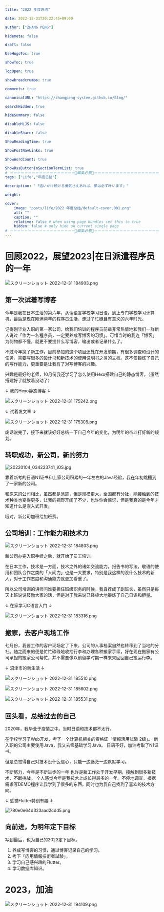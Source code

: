 ```yaml
---
title: "2022 年度总结"

date: 2022-12-31T20:22:45+09:00

author: ["ZHANG PENG"]

hidemeta: false

draft: false

UseHugoToc: true

showToc: true

TocOpen: true

showbreadcrumbs: true

comments: true

canonicalURL: "https://zhangpeng-system.github.io/Blog/"

searchHidden: true

hideSummary: false

disableHLJS: false

disableShare: false

ShowReadingTime: true

ShowPostNavLinks: true

ShowWordCount: true

ShowRssButtonInSectionTermList: true
# ＝＝＝＝＝＝＝＝＝＝＝＝＝＝＝＝＝＝🔽編集必要🔽＝＝＝＝＝＝＝＝＝＝＝＝＝＝＝＝＝＝
tags: ["Life","年度总结"]

description: "「追いかけ続ける勇気さえあれば、夢は必ず叶います」"

weight:

cover:
    image: "posts/life/2022 年度总结/default-cover.001.png"
    alt: ""
    caption: ""
    relative: false # when using page bundles set this to true
    hidden: false # only hide on current single page
# ＝＝＝＝＝＝＝＝＝＝＝＝＝＝＝＝＝＝🔼編集必要🔼＝＝＝＝＝＝＝＝＝＝＝＝＝＝＝＝＝＝
---
```


# 回顾2022，展望2023|在日派遣程序员的一年

![スクリーンショット 2022-12-31 184903.png](https://peridot-wood-05b.notion.site/image/https%3A%2F%2Fprod-files-secure.s3.us-west-2.amazonaws.com%2F9eac8f3d-2b0a-48f1-890e-bf2567cf11ae%2F6ddd8b45-9bcb-429f-bb65-c7b42f2f1b94%2F%25E3%2582%25B9%25E3%2582%25AF%25E3%2583%25AA%25E3%2583%25BC%25E3%2583%25B3%25E3%2582%25B7%25E3%2583%25A7%25E3%2583%2583%25E3%2583%2588_2022-12-31_184903.png?table=block&id=fa17c9d1-b972-4a77-b8d4-bbf4a874d421&spaceId=9eac8f3d-2b0a-48f1-890e-bf2567cf11ae&width=2000&userId=&cache=v2)

## 第一次试着写博客

今年是我在日本生活的第六年，从读语言学校学习日语，到上专门学校学习计算机，最后是现在刚满两年的程序员生活，走过了忙碌且有意义的六年时光。

记得刚毕业入职的第一家公司，给我们培训的程序员前辈非常热情地和我们一群新人说过「作为一名程序员，一定要养成写博客的习惯」。可惜当时的我连「博客」为何物都不懂，就更不要提什么写博客，输出或者记录什么了。

不过今年换了新工作，目前参加的这个项目还处在开发前期，有很多调查和设计的任务，需要写很多的设计书和新技术的使用说明书之类的文档。这不仅锻炼了自己的写作能力，更重要是让我有了对写博客的兴趣。

兴趣是最好的老师，10月份我还学习了怎么使用Hexo搭建自己的静态博客。（虽然搭建好了就放着没动了）

↓ 我的Hexo静态博客 ↓ 

![スクリーンショット 2022-12-31 175242.png](https://peridot-wood-05b.notion.site/image/https%3A%2F%2Fprod-files-secure.s3.us-west-2.amazonaws.com%2F9eac8f3d-2b0a-48f1-890e-bf2567cf11ae%2F8f7d4c56-ed0c-49cd-8cdd-260c41b1c1d1%2F%25E3%2582%25B9%25E3%2582%25AF%25E3%2583%25AA%25E3%2583%25BC%25E3%2583%25B3%25E3%2582%25B7%25E3%2583%25A7%25E3%2583%2583%25E3%2583%2588_2022-12-31_175242.png?table=block&id=199a4bbd-aec2-41b4-9a0b-f43184e4832f&spaceId=9eac8f3d-2b0a-48f1-890e-bf2567cf11ae&width=2000&userId=&cache=v2)

↓ 试着发文章 ↓

![スクリーンショット 2022-12-31 175305.png](https://peridot-wood-05b.notion.site/image/https%3A%2F%2Fprod-files-secure.s3.us-west-2.amazonaws.com%2F9eac8f3d-2b0a-48f1-890e-bf2567cf11ae%2F8427e3e4-04e6-499e-9e76-ba51f73a9daf%2F%25E3%2582%25B9%25E3%2582%25AF%25E3%2583%25AA%25E3%2583%25BC%25E3%2583%25B3%25E3%2582%25B7%25E3%2583%25A7%25E3%2583%2583%25E3%2583%2588_2022-12-31_175305.png?table=block&id=1403e417-2c3d-4726-89d5-27b2228431dc&spaceId=9eac8f3d-2b0a-48f1-890e-bf2567cf11ae&width=2000&userId=&cache=v2)

废话说完了，接下来就该好好总结一下自己今年的变化，为明年的奋斗打好新的规划。

## 转职成功，新公司，新的努力

![20220104_034223741_iOS.jpg](https://peridot-wood-05b.notion.site/image/https%3A%2F%2Fprod-files-secure.s3.us-west-2.amazonaws.com%2F9eac8f3d-2b0a-48f1-890e-bf2567cf11ae%2Fcfa18921-7f26-4162-b483-fceae2fdfe77%2F20220104_034223741_iOS.jpg?table=block&id=d2d8bb22-ad23-4fb8-874c-b92fc7aaf953&spaceId=9eac8f3d-2b0a-48f1-890e-bf2567cf11ae&width=2000&userId=&cache=v2)

靠着新考的日语N1证书和上家公司积累的一年左右的Java经验，我在年初跳槽到了一家新的公司。

和原来的公司相比，虽然都是派遣，但是规模更大，全国都有分社，能接触到的技术种类也变得更多，让我的视野开阔了不少，也许你会惊讶，但是我真的是今年才知道什么是嵌入式开发。

哦对，新公司加班给加班费。

## 公司培训：工作能力和技术力

![スクリーンショット 2022-12-31 184803.png](https://peridot-wood-05b.notion.site/image/https%3A%2F%2Fprod-files-secure.s3.us-west-2.amazonaws.com%2F9eac8f3d-2b0a-48f1-890e-bf2567cf11ae%2F575ed2a9-2297-4b08-8a14-d27882f6cfb4%2F%25E3%2582%25B9%25E3%2582%25AF%25E3%2583%25AA%25E3%2583%25BC%25E3%2583%25B3%25E3%2582%25B7%25E3%2583%25A7%25E3%2583%2583%25E3%2583%2588_2022-12-31_184803.png?table=block&id=9d3d84a8-fd4c-418d-bdd0-6956981e7ccd&spaceId=9eac8f3d-2b0a-48f1-890e-bf2567cf11ae&width=2000&userId=&cache=v2)

新公司办完入职手续之后，就开始了员工培训。

在日本工作，技术是一方面，技术之外的诸如交流能力，报告书的写法，敬语的使用和团队合作之类的「人间力」也是一大要求，特别是我这样的没什么技术的新人，对于工作态度和沟通能力就更加看重了。

所以公司培训的讲师问谁要担任班级职务的时候，我自荐成了副班长，虽然只是每天上班说说鼓励大家的话，但是对于我来说已经极大地锻炼了自己日语和胆量。

↓ 在家学习C语言入门 ↓

![スクリーンショット 2022-12-31 183316.png](https://peridot-wood-05b.notion.site/image/https%3A%2F%2Fprod-files-secure.s3.us-west-2.amazonaws.com%2F9eac8f3d-2b0a-48f1-890e-bf2567cf11ae%2F151566c9-48a8-42a5-807a-355f4acd8a90%2F%25E3%2582%25B9%25E3%2582%25AF%25E3%2583%25AA%25E3%2583%25BC%25E3%2583%25B3%25E3%2582%25B7%25E3%2583%25A7%25E3%2583%2583%25E3%2583%2588_2022-12-31_183316.png?table=block&id=9d7c07de-4726-4f6f-bf37-4869a23a2c29&spaceId=9eac8f3d-2b0a-48f1-890e-bf2567cf11ae&width=2000&userId=&cache=v2)

## 搬家，去客户现场工作

七月份，我要工作的客户现场定了下来，公司的人事档案自然也转移到了当地的分社。随之而来的便是忙忙碌碌地收拾行李和办理各种搬家手续，好在现在搬家有公司承担的搬家公司帮忙，并不需要像以前留学时期一样来来回回自己搬运行李。

↓ 沼津市的新生活 ↓

![スクリーンショット 2022-12-31 185510.png](https://peridot-wood-05b.notion.site/image/https%3A%2F%2Fprod-files-secure.s3.us-west-2.amazonaws.com%2F9eac8f3d-2b0a-48f1-890e-bf2567cf11ae%2F279706cf-d982-49bd-b1e0-4732fc58505d%2F%25E3%2582%25B9%25E3%2582%25AF%25E3%2583%25AA%25E3%2583%25BC%25E3%2583%25B3%25E3%2582%25B7%25E3%2583%25A7%25E3%2583%2583%25E3%2583%2588_2022-12-31_185531%25EF%25BC%2588%25E5%25A4%25A7%25EF%25BC%2589.png?table=block&id=359c9a4f-178e-4013-bdbe-d9f2c8dc30de&spaceId=9eac8f3d-2b0a-48f1-890e-bf2567cf11ae&width=2000&userId=&cache=v2)

![スクリーンショット 2022-12-31 185602.png](https://peridot-wood-05b.notion.site/image/https%3A%2F%2Fprod-files-secure.s3.us-west-2.amazonaws.com%2F9eac8f3d-2b0a-48f1-890e-bf2567cf11ae%2Fa2a35a96-891d-4d2b-86b3-80e4bc4aed98%2F%25E3%2582%25B9%25E3%2582%25AF%25E3%2583%25AA%25E3%2583%25BC%25E3%2583%25B3%25E3%2582%25B7%25E3%2583%25A7%25E3%2583%2583%25E3%2583%2588_2022-12-31_185602%25EF%25BC%2588%25E5%25A4%25A7%25EF%25BC%2589.png?table=block&id=b8cbbe57-25b9-423e-ae33-6ed822313960&spaceId=9eac8f3d-2b0a-48f1-890e-bf2567cf11ae&width=2000&userId=&cache=v2)

![スクリーンショット 2022-12-31 185531.png](https://peridot-wood-05b.notion.site/image/https%3A%2F%2Fprod-files-secure.s3.us-west-2.amazonaws.com%2F9eac8f3d-2b0a-48f1-890e-bf2567cf11ae%2F8f99fbe3-4624-46bd-a722-d7c9d1352200%2F%25E3%2582%25B9%25E3%2582%25AF%25E3%2583%25AA%25E3%2583%25BC%25E3%2583%25B3%25E3%2582%25B7%25E3%2583%25A7%25E3%2583%2583%25E3%2583%2588_2022-12-31_185510%25EF%25BC%2588%25E5%25A4%25A7%25EF%25BC%2589.png?table=block&id=d49a1573-3b0b-4b2d-9891-8234909ff4ca&spaceId=9eac8f3d-2b0a-48f1-890e-bf2567cf11ae&width=2000&userId=&cache=v2)

## 回头看，总结过去的自己

2020年，我毕业于疫情之中。当时日语和技术都不太行。

在学校学习了Web开发，考了一个计算机相关的资格证「情報活用試験 2级」。
新入职的公司主要使用Java，我又去零基础学习Java。
日语不好，加油考取了N1证书。

但是总觉得自己对技术没什么信心，只能一边迷茫一边默默学习。

不断努力，今年是不断进步的一年
也许是新工作处于开发早期，接触到很多新技术，不断挑战。
个人感觉今年是我技术上成长得最多的一年。不停地调查，根据需求写DEMO程序让我学到了很多的东西。同时也为我自己找到了喜欢的技术方向。

↓ 感觉Flutter特别有趣 ↓

![780e0e64d323aad2cdd5.png](https://peridot-wood-05b.notion.site/image/https%3A%2F%2Fprod-files-secure.s3.us-west-2.amazonaws.com%2F9eac8f3d-2b0a-48f1-890e-bf2567cf11ae%2F6e91836d-8366-4b3c-815d-c38cd008b7a4%2F780e0e64d323aad2cdd5.png?table=block&id=c047d94b-6dcf-4ae3-b662-43178cb730a7&spaceId=9eac8f3d-2b0a-48f1-890e-bf2567cf11ae&width=2000&userId=&cache=v2)

## 向前进，为明年定下目标

写到最后，也为自己的2023定下目标。

1. 养成写博客的习惯，通过博客记录自己的学习。
2. 考下「応用情報技術者試験」。
3. 学习自己感兴趣的Flutter。
4. 学习数据库知识。


# 2023，加油

![スクリーンショット 2022-12-31 194109.png](https://peridot-wood-05b.notion.site/image/https%3A%2F%2Fprod-files-secure.s3.us-west-2.amazonaws.com%2F9eac8f3d-2b0a-48f1-890e-bf2567cf11ae%2F78b585ec-47de-4fd8-97ec-bf63bb22fda9%2F%25E3%2582%25B9%25E3%2582%25AF%25E3%2583%25AA%25E3%2583%25BC%25E3%2583%25B3%25E3%2582%25B7%25E3%2583%25A7%25E3%2583%2583%25E3%2583%2588_2022-12-31_194109%25EF%25BC%2588%25E5%25A4%25A7%25EF%25BC%2589.png?table=block&id=3e14ff88-d53e-4980-aa07-98673543d0da&spaceId=9eac8f3d-2b0a-48f1-890e-bf2567cf11ae&width=2000&userId=&cache=v2)